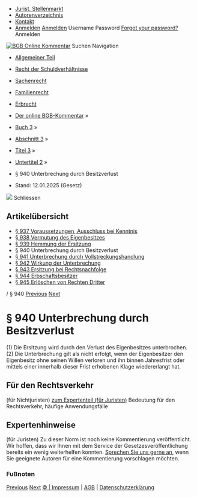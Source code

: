   * [Jurist. Stellenmarkt](https://bgb.kommentar.de/Buch-3/Abschnitt-3/Titel-3/Untertitel-2/</job-board> "Jurist. Stellenmarkt")
  * [Autorenverzeichnis](https://bgb.kommentar.de/Buch-3/Abschnitt-3/Titel-3/Untertitel-2/</Autorenverzeichnis> "Autorenverzeichnis")
  * [Kontakt](https://bgb.kommentar.de/Buch-3/Abschnitt-3/Titel-3/Untertitel-2/</Kontakt>)
  * [Anmelden](https://bgb.kommentar.de/Buch-3/Abschnitt-3/Titel-3/Untertitel-2/<#login> "show login form") [Anmelden](https://bgb.kommentar.de/Buch-3/Abschnitt-3/Titel-3/Untertitel-2/<#> "hide login form") Username Password
[Forgot your password?](https://bgb.kommentar.de/Buch-3/Abschnitt-3/Titel-3/Untertitel-2/</user/forgotpassword>) Anmelden 


[![BGB Online Kommentar](https://bgb.kommentar.de/extension/bgb/design/bgb/images/logo.png)](https://bgb.kommentar.de/Buch-3/Abschnitt-3/Titel-3/Untertitel-2/</> "BGB Online Kommentar")
Suchen
Navigation
  * [Allgemeiner Teil](https://bgb.kommentar.de/Buch-3/Abschnitt-3/Titel-3/Untertitel-2/</Buch-1>)
  * [Recht der Schuldverhältnisse](https://bgb.kommentar.de/Buch-3/Abschnitt-3/Titel-3/Untertitel-2/</Buch-2>)
  * [Sachenrecht](https://bgb.kommentar.de/Buch-3/Abschnitt-3/Titel-3/Untertitel-2/</Buch-3>)
  * [Familienrecht](https://bgb.kommentar.de/Buch-3/Abschnitt-3/Titel-3/Untertitel-2/</Buch-4>)
  * [Erbrecht](https://bgb.kommentar.de/Buch-3/Abschnitt-3/Titel-3/Untertitel-2/</Buch-5>)


  * [Der online BGB-Kommentar](https://bgb.kommentar.de/Buch-3/Abschnitt-3/Titel-3/Untertitel-2/</>) »
  * [Buch 3](https://bgb.kommentar.de/Buch-3/Abschnitt-3/Titel-3/Untertitel-2/</Buch-3>) »
  * [Abschnitt 3](https://bgb.kommentar.de/Buch-3/Abschnitt-3/Titel-3/Untertitel-2/</Buch-3/Abschnitt-3>) »
  * [Titel 3](https://bgb.kommentar.de/Buch-3/Abschnitt-3/Titel-3/Untertitel-2/</Buch-3/Abschnitt-3/Titel-3>) »
  * [Untertitel 2](https://bgb.kommentar.de/Buch-3/Abschnitt-3/Titel-3/Untertitel-2/</Buch-3/Abschnitt-3/Titel-3/Untertitel-2>) »
  * § 940 Unterbrechung durch Besitzverlust 
  * Stand: 12.01.2025 (Gesetz) 


![](https://vg01.met.vgwort.de/na/1c9909529ead4f509072c06d9081a7d5)
Schliessen 
## Artikelübersicht
  * [ § 937 Voraussetzungen, Ausschluss bei Kenntnis ](https://bgb.kommentar.de/Buch-3/Abschnitt-3/Titel-3/Untertitel-2/</Buch-3/Abschnitt-3/Titel-3/Untertitel-2/Voraussetzungen-Ausschluss-bei-Kenntnis>)
  * [ § 938 Vermutung des Eigenbesitzes ](https://bgb.kommentar.de/Buch-3/Abschnitt-3/Titel-3/Untertitel-2/</Buch-3/Abschnitt-3/Titel-3/Untertitel-2/Vermutung-des-Eigenbesitzes>)
  * [ § 939 Hemmung der Ersitzung ](https://bgb.kommentar.de/Buch-3/Abschnitt-3/Titel-3/Untertitel-2/</Buch-3/Abschnitt-3/Titel-3/Untertitel-2/Hemmung-der-Ersitzung>)
  * § 940 Unterbrechung durch Besitzverlust 
  * [ § 941 Unterbrechung durch Vollstreckungshandlung ](https://bgb.kommentar.de/Buch-3/Abschnitt-3/Titel-3/Untertitel-2/</Buch-3/Abschnitt-3/Titel-3/Untertitel-2/Unterbrechung-durch-Vollstreckungshandlung>)
  * [ § 942 Wirkung der Unterbrechung ](https://bgb.kommentar.de/Buch-3/Abschnitt-3/Titel-3/Untertitel-2/</Buch-3/Abschnitt-3/Titel-3/Untertitel-2/Wirkung-der-Unterbrechung>)
  * [ § 943 Ersitzung bei Rechtsnachfolge ](https://bgb.kommentar.de/Buch-3/Abschnitt-3/Titel-3/Untertitel-2/</Buch-3/Abschnitt-3/Titel-3/Untertitel-2/Ersitzung-bei-Rechtsnachfolge>)
  * [ § 944 Erbschaftsbesitzer ](https://bgb.kommentar.de/Buch-3/Abschnitt-3/Titel-3/Untertitel-2/</Buch-3/Abschnitt-3/Titel-3/Untertitel-2/Erbschaftsbesitzer>)
  * [ § 945 Erlöschen von Rechten Dritter ](https://bgb.kommentar.de/Buch-3/Abschnitt-3/Titel-3/Untertitel-2/</Buch-3/Abschnitt-3/Titel-3/Untertitel-2/Erloeschen-von-Rechten-Dritter>)


/ § 940 
[Previous](https://bgb.kommentar.de/Buch-3/Abschnitt-3/Titel-3/Untertitel-2/</Buch-3/Abschnitt-3/Titel-3/Untertitel-2/Hemmung-der-Ersitzung> "§ 939 Hemmung der Ersitzung") [Next](https://bgb.kommentar.de/Buch-3/Abschnitt-3/Titel-3/Untertitel-2/</Buch-3/Abschnitt-3/Titel-3/Untertitel-2/Unterbrechung-durch-Vollstreckungshandlung> "§ 941 Unterbrechung durch Vollstreckungshandlung")
# § 940 Unterbrechung durch Besitzverlust
(1) Die Ersitzung wird durch den Verlust des Eigenbesitzes unterbrochen.
(2) Die Unterbrechung gilt als nicht erfolgt, wenn der Eigenbesitzer den Eigenbesitz ohne seinen Willen verloren und ihn binnen Jahresfrist oder mittels einer innerhalb dieser Frist erhobenen Klage wiedererlangt hat.
## Für den Rechtsverkehr 
(für Nichtjuristen)
[zum Expertenteil (für Juristen)](https://bgb.kommentar.de/Buch-3/Abschnitt-3/Titel-3/Untertitel-2/<#expertenhinweise>)
Bedeutung für den Rechtsverkehr, häufige Anwendungsfälle
## Expertenhinweise
(für Juristen)
Zu dieser Norm ist noch keine Kommentierung veröffentlicht. Wir hoffen, dass wir Ihnen mit dem Service der Gesetzesveröffentlichung bereits ein wenig weiterhelfen konnten. [Sprechen Sie uns gerne an](https://bgb.kommentar.de/Buch-3/Abschnitt-3/Titel-3/Untertitel-2/</Kontakt>), wenn Sie geeignete Autoren für eine Kommentierung vorschlagen möchten. 
### Fußnoten
[Previous](https://bgb.kommentar.de/Buch-3/Abschnitt-3/Titel-3/Untertitel-2/</Buch-3/Abschnitt-3/Titel-3/Untertitel-2/Hemmung-der-Ersitzung> "§ 939 Hemmung der Ersitzung") [Next](https://bgb.kommentar.de/Buch-3/Abschnitt-3/Titel-3/Untertitel-2/</Buch-3/Abschnitt-3/Titel-3/Untertitel-2/Unterbrechung-durch-Vollstreckungshandlung> "§ 941 Unterbrechung durch Vollstreckungshandlung")
[© | Impressum](https://bgb.kommentar.de/Buch-3/Abschnitt-3/Titel-3/Untertitel-2/</Kontakt>) | [AGB](https://bgb.kommentar.de/Buch-3/Abschnitt-3/Titel-3/Untertitel-2/</AGB>) | [Datenschutzerklärung](https://bgb.kommentar.de/Buch-3/Abschnitt-3/Titel-3/Untertitel-2/</Datenschutzerklaerung-fuer-Leser>)
